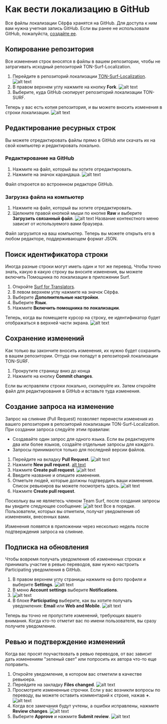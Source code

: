 # Как вести локализацию в GitHub

Все файлы локализации Сёрфа хранятся на GitHub. Для доступа к ним вам нужна учетная запись GitHub. Если вы ранее не использовали GitHub, пожалуйста, [создайте ее](https://github.com/signup?ref_cta=Sign+up&ref_loc=header+logged+out&ref_page=%2F&source=header-home).

## Копирование репозитория

Все изменения строк вносятся в файлы в вашем репозитории, чтобы не затрагивать исходный репозиторий TON-Surf-Localization.

1. Перейдите в репозиторий локализации [TON-Surf-Localization](https://github.com/tonlabs/TON-Surf-Localization).
   ![alt text](images/screenshot-00.png)
2. В правом верхнем углу нажмите на кнопку **Fork**.
   ![alt text](images/screenshot-01.png)
3. Выберите, куда GitHub скопирует репозиторий локализации TON-SURF.

Теперь у вас есть копия репозитория, и вы можете вносить изменения в строки локализации.
![alt text](images/screenshot-02.png)

## Редактирование ресурных строк
Вы можете отредактировать файлы прямо в GitHub или скачать их на свой компьютер и редактировать локально.

### Редактирование на GitHub
1. Нажмите на файл, который вы хотите отредактировать.
2. Нажмите на значок карандаша.
   ![alt text](images/screenshot-03.png)

Файл откроется во встроенном редакторе GitHub.

### Загрузка файла на компьютер
1. Нажмите на файл, который вы хотите отредактировать.
2. Щелкните правой кнопкой мыши по кнопке **Raw** и выберите **Загрузить связанный файл**.
   ![alt text](images/screenshot-04.png)
   Название контекстного меню зависит от используемого вами браузера.

Файл загрузится на ваш компьютер. Теперь вы можете открыть его в любом редакторе, поддерживающем формат JSON.

## Поиск идентификатора строки
Иногда разные строки могут иметь один и тот же перевод. Чтобы точно знать, какую в какую строку вы вносите изменения, вы можете включить Помощника по локализации в приложении Surf.

1. Откройте [Surf for Translators](https://ton-surf-translate.firebaseapp.com/).
2. В левом верхнем углу нажмите на значок Сёрфа.
3. Выберите **Дополнительные настройки**.
4. Выберите **Язык**.
5. Нажмите **Включить помощника по локализации**.

Теперь, когда вы помещаете курсор на строку, ее идентификатор будет отображаться в верхней части экрана.
![alt text](images/screenshot-05.png)

## Сохранение изменений
Как только вы закончите вносить изменения, их нужно будет сохранить в вашем репозитории. Оттуда они попадут в репозиторий локализации TON-SURF.

1. Прокрутите страницу вниз до конца
2. Нажмите на кнопку **Commit changes**.

Если вы исправляли строки локально, скопируйте их. Затем откройте файл для редактирования в GitHub и вставьте туда изменения.

## Создание запроса на изменение
Запрос на слияние (Pull Request) позволяет перенести изменения из вашего репозитория в репозиторий локализации TON-Surf-Localization. При создании запроса следуйте этим правилам:
- Создавайте один запрос для одного языка. Если вы редактируете два или более языков, создайте отдельные запросы для каждого.
- Запросы принимаются только для последней версии файлов.

1. Перейдите на вкладку **Pull Request**.
   ![alt text](images/screenshot-06.png) 
2. Нажмите **New pull request**. 
   [alt text](images/screenshot-07.png)
3. Нажмите **Create pull request**.
   ![alt text](images/screenshot-08.png)
4. Введите название и опишите изменения.
5. Отметьте людей, которые должны подтвердить ваши изменения. Список ревьюиров вы можете посмотреть здесь.
   ![alt text](images/screenshot-09.png)
6. Нажмите **Create pull request**.

Поскольку вы не являетесь членом Team Surf, после создания запросы вы увидите следующее сообщение:
![alt text](images/screenshot-10.png)
Все в порядке. Пользователи, которых вы отметили, получат уведомления об изменениях, внесенных вами.

Изменения появятся в приложении через несколько недель после подтверждения запроса на слияние.

## Подписка на обновления
Чтобы вовремя получать уведомления об измененных строках и принимать участие в ревью переводов, вам нужно настроить Participating уведомления в GitHub.

1. В правом верхнем углу страницы нажмите на фото профиля и выберите **Settings**.
   ![alt text](images/screenshot-11.png)
2. В меню **Account settings** выберите **Notifications**.
3. ![alt text](images/screenshot-12.png)
4. В блоке **Participating** выберите, как вы хотите получать уведомления: **Email** или **Web and Mobile**.
   ![alt text](images/screenshot-13.png)

Теперь вы точно не пропустите изменений, требующих вашего внимания. Когда кто-то отметит вас по имени пользователя, вы сразу получите уведомление.

## Ревью и подтверждение изменений
Когда вас просят поучаствовать в ревью переводов, от вас зависит дать изменениям "зеленый свет" или попросить их автора что-то еще поправить.

1. Откройте уведомление, в котором вас отметили в качестве ревьюера.
2. Перейдите на закладку **Files changed**.
   ![alt text](images/screenshot-14.png)
3. Просмотрите измененные строчки. Если у вас возникли вопросы по переводу, вы можете оставить комментарий к строке, нажав **+**.
   ![alt text](images/screenshot-15.png)
4. Когда все замечания будут учтены, а ошибки исправлены, нажмите **Review changes**.
   ![alt text](images/screenshot-16.png)
5. Выберите **Approve** и нажмите **Submit review**.
   ![alt text](images/screenshot-17.png)
